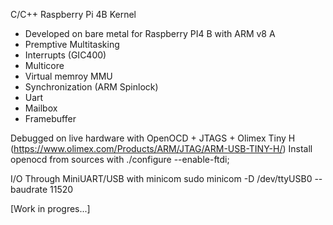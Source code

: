C/C++ Raspberry Pi 4B Kernel
- Developed on bare metal for Raspberry PI4 B with ARM v8 A 
- Premptive Multitasking
- Interrupts (GIC400)
- Multicore
- Virtual memroy MMU
- Synchronization (ARM Spinlock)
- Uart
- Mailbox
- Framebuffer

Debugged on live hardware with OpenOCD + JTAGS + Olimex Tiny H (https://www.olimex.com/Products/ARM/JTAG/ARM-USB-TINY-H/)
Install openocd from sources with     ./configure --enable-ftdi;                               

I/O Through MiniUART/USB with minicom
sudo minicom -D /dev/ttyUSB0 --baudrate 11520

[Work in progres...]
